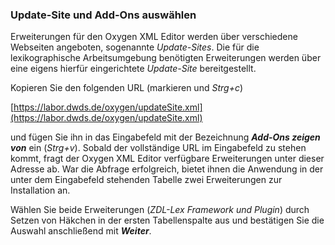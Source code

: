 ### Update-Site und Add-Ons auswählen

Erweiterungen für den Oxygen XML Editor werden über verschiedene Webseiten
angeboten, sogenannte *Update-Sites*. Die für die lexikographische
Arbeitsumgebung benötigten Erweiterungen werden über eine eigens hierfür
eingerichtete *Update-Site* bereitgestellt.

Kopieren Sie den folgenden URL (markieren und *Strg+c*)

[https://labor.dwds.de/oxygen/updateSite.xml](https://labor.dwds.de/oxygen/updateSite.xml)

und fügen Sie ihn in das Eingabefeld mit der Bezeichnung ***Add-Ons zeigen
von*** ein (*Strg+v*). Sobald der vollständige URL im Eingabefeld zu stehen
kommt, fragt der Oxygen XML Editor verfügbare Erweiterungen unter dieser Adresse
ab. War die Abfrage erfolgreich, bietet ihnen die Anwendung in der unter dem
Eingabefeld stehenden Tabelle zwei Erweiterungen zur Installation an.

Wählen Sie beide Erweiterungen (*ZDL-Lex Framework und Plugin*)
durch Setzen von Häkchen in der ersten Tabellenspalte aus und bestätigen Sie die
Auswahl anschließend mit ***Weiter***.
